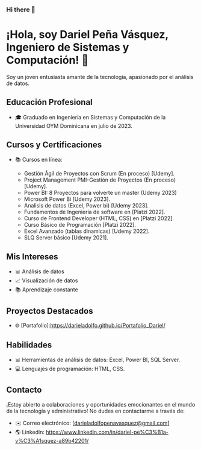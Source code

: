 ### Hi there 👋
# ¡Hola, soy Dariel Peña Vásquez, Ingeniero de Sistemas y Computación! 👋

Soy un joven entusiasta amante de la tecnología, apasionado por el análisis de datos.

## Educación Profesional

- 🎓 Graduado en Ingeniería en Sistemas y Computación de la Universidad OYM Dominicana en julio de 2023.

## Cursos y Certificaciones

- 📚 Cursos en línea:

  - Gestión Ágil de Proyectos con Scrum (En proceso) [Udemy].
  - Project Management PMI-Gestión de Proyectos (En proceso) [Udemy].
  - Power BI: 8 Proyectos para volverte un master (Udemy 2023)
  - Microsoft Power Bi [Udemy 2023].
  - Analisis de datos (Excel, Power bi) [Udemy 2023].
  - Fundamentos de Ingenieria de software en [Platzi 2022].
  - Curso de Frontend Developer (HTML, CSS) en [Platzi 2022].
  - Curso Básico de Programación [Platzi 2022]. 
  - Excel Avanzado (tablas dinamicas) [Udemy 2022].
  - SLQ Server básico [Udemy 2021].
 
## Mis Intereses

- 📊 Análisis de datos
- 📈 Visualización de datos
- 📚 Aprendizaje constante

## Proyectos Destacados

- 🌐 [Portafolio]:https://darieladolfo.github.io/Portafolio_Dariel/

## Habilidades

- 📊 Herramientas de análisis de datos: Excel, Power BI, SQL Server.
- 💻 Lenguajes de programación: HTML, CSS.

## Contacto

¡Estoy abierto a colaboraciones y oportunidades emocionantes en el mundo de la tecnología y administrativo! No dudes en contactarme a través de:

- ✉️ Correo electrónico: [darieladolfopenavasquez@gmail.com]
- 🌎 Linkedin: https://www.linkedin.com/in/dariel-pe%C3%B1a-v%C3%A1squez-a89b42201/
